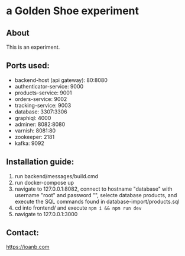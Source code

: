 # **a** Golden Shoe experiment

## About
This is an experiment.

## Ports used:
- backend-host (api gateway): 80:8080
- authenticator-service: 9000
- products-service: 9001
- orders-service: 9002
- tracking-service: 9003
- database: 3307:3306
- graphiql: 4000
- adminer: 8082:8080
- varnish: 8081:80
- zookeeper: 2181
- kafka: 9092

## Installation guide:
1. run backend/messages/build.cmd
2. run docker-compose up
3. navigate to 127.0.0.1:8082, connect to hostname "database" with username "root" and password "<empty>", selecte database products, and execute the SQL commands found in database-import/products.sql
4. cd into frontend/ and execute `npm i && npm run dev`
5. navigate to 127.0.0.1:3000

## Contact:

https://ioanb.com